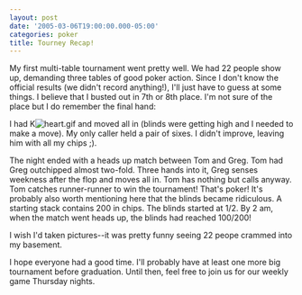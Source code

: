 ```yaml
---
layout: post
date: '2005-03-06T19:00:00.000-05:00'
categories: poker
title: Tourney Recap!
---
```


My first multi-table tournament went pretty well. We had 22 people show up, demanding three tables of good poker action. Since I don't know the official results (we didn't record anything!), I'll just have to guess at some things. I believe that I busted out in 7th or 8th place. I'm not sure of the place but I do remember the final hand: 

I had K![heart.gif](/assets/2005/heart.gif) and moved all in (blinds were getting high and I needed to make a move). My only caller held a pair of sixes. I didn't improve, leaving him with all my chips ;).

The night ended with a heads up match between Tom and Greg. Tom had Greg outchipped almost two-fold. Three hands into it, Greg senses weekness after the flop and moves all in. Tom has nothing but calls anyway. Tom catches runner-runner to win the tournament! That's poker! It's probably also worth mentioning here that the blinds became ridiculous. A starting stack contains 200 in chips. The blinds started at 1/2. By 2 am, when the match went heads up, the blinds had reached 100/200!

I wish I'd taken pictures--it was pretty funny seeing 22 peope crammed into my basement.

I hope everyone had a good time. I'll probably have at least one more big tournament before graduation. Until then, feel free to join us for our weekly game Thursday nights.
